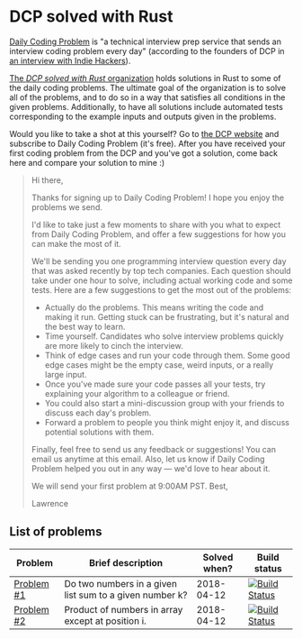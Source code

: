 # DCP solved with Rust

[Daily Coding Problem](https://www.dailycodingproblem.com/) is "a technical
interview prep service that sends an interview coding problem every day"
(according to the founders of DCP in
[an interview with Indie Hackers](https://www.indiehackers.com/interview/a2b57cca87)).

[The *DCP solved with Rust* organization](https://github.com/DCP-solved-with-Rust)
holds solutions in Rust to some of the daily coding problems. The ultimate goal
of the organization is to solve all of the problems, and to do so in a way that
satisfies all conditions in the given problems. Additionally, to have all solutions
include automated tests corresponding to the example inputs and outputs given in
the problems.

Would you like to take a shot at this yourself? Go to
[the DCP website](https://www.dailycodingproblem.com/) and subscribe to
Daily Coding Problem (it's free). After you have received your first coding
problem from the DCP and you've got a solution, come back here and compare
your solution to mine :)

> Hi there,
>
> Thanks for signing up to Daily Coding Problem! I hope you enjoy the problems we
> send.
>
> I'd like to take just a few moments to share with you what to expect from Daily
> Coding Problem, and offer a few suggestions for how you can make the most of it.
>
> We'll be sending you one programming interview question every day that was asked
> recently by top tech companies. Each question should take under one hour to
> solve, including actual working code and some tests. Here are a few suggestions
> to get the most out of the problems:
>
>  * Actually do the problems. This means writing the code and making it run.
>    Getting stuck can be frustrating, but it's natural and the best way to learn.
>  * Time yourself. Candidates who solve interview problems quickly are more
>    likely to cinch the interview.
>  * Think of edge cases and run your code through them. Some good edge cases
>    might be the empty case, weird inputs, or a really large input.
>  * Once you've made sure your code passes all your tests, try explaining your
>    algorithm to a colleague or friend.
>  * You could also start a mini-discussion group with your friends to discuss
>    each day's problem.
>  * Forward a problem to people you think might enjoy it, and discuss potential
>    solutions with them.
>
> Finally, feel free to send us any feedback or suggestions! You can email us
> anytime at this email. Also, let us know if Daily Coding Problem helped you out
> in any way — we'd love to hear about it.
>
> We will send your first problem at 9:00AM PST. Best,
>
> Lawrence

## List of problems

| Problem | Brief description | Solved when? | Build status |
| ------- | ----------------- | ------------ | ------------ |
| [Problem #1](https://github.com/DCP-solved-with-Rust/dcp_00001) | Do two numbers in a given list sum to a given number k? | 2018-04-12 | [![Build Status](https://travis-ci.org/DCP-solved-with-Rust/dcp_00001.svg?branch=master)](https://travis-ci.org/DCP-solved-with-Rust/dcp_00001?branch=master) |
| [Problem #2](https://github.com/DCP-solved-with-Rust/dcp_00002) | Product of numbers in array except at position i. | 2018-04-12 | [![Build Status](https://travis-ci.org/DCP-solved-with-Rust/dcp_00002.svg?branch=master)](https://travis-ci.org/DCP-solved-with-Rust/dcp_00002?branch=master) |
